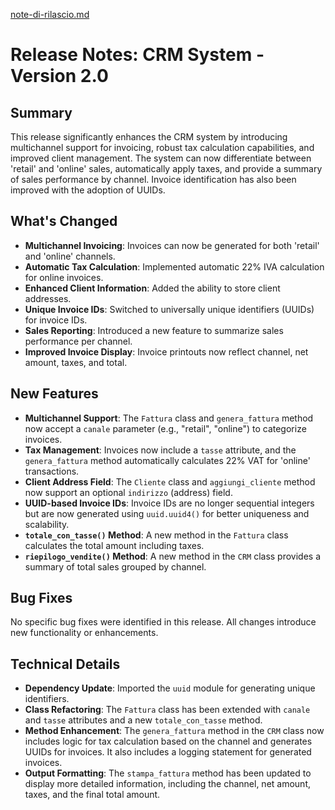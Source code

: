[note-di-rilascio.md](https://github.com/user-attachments/files/23121154/note-di-rilascio.md)
# Release Notes: CRM System - Version 2.0

## Summary
This release significantly enhances the CRM system by introducing multichannel support for invoicing, robust tax calculation capabilities, and improved client management. The system can now differentiate between 'retail' and 'online' sales, automatically apply taxes, and provide a summary of sales performance by channel. Invoice identification has also been improved with the adoption of UUIDs.

## What's Changed
*   **Multichannel Invoicing**: Invoices can now be generated for both 'retail' and 'online' channels.
*   **Automatic Tax Calculation**: Implemented automatic 22% IVA calculation for online invoices.
*   **Enhanced Client Information**: Added the ability to store client addresses.
*   **Unique Invoice IDs**: Switched to universally unique identifiers (UUIDs) for invoice IDs.
*   **Sales Reporting**: Introduced a new feature to summarize sales performance per channel.
*   **Improved Invoice Display**: Invoice printouts now reflect channel, net amount, taxes, and total.

## New Features
*   **Multichannel Support**: The `Fattura` class and `genera_fattura` method now accept a `canale` parameter (e.g., "retail", "online") to categorize invoices.
*   **Tax Management**: Invoices now include a `tasse` attribute, and the `genera_fattura` method automatically calculates 22% VAT for 'online' transactions.
*   **Client Address Field**: The `Cliente` class and `aggiungi_cliente` method now support an optional `indirizzo` (address) field.
*   **UUID-based Invoice IDs**: Invoice IDs are no longer sequential integers but are now generated using `uuid.uuid4()` for better uniqueness and scalability.
*   **`totale_con_tasse()` Method**: A new method in the `Fattura` class calculates the total amount including taxes.
*   **`riepilogo_vendite()` Method**: A new method in the `CRM` class provides a summary of total sales grouped by channel.

## Bug Fixes
No specific bug fixes were identified in this release. All changes introduce new functionality or enhancements.

## Technical Details
*   **Dependency Update**: Imported the `uuid` module for generating unique identifiers.
*   **Class Refactoring**: The `Fattura` class has been extended with `canale` and `tasse` attributes and a new `totale_con_tasse` method.
*   **Method Enhancement**: The `genera_fattura` method in the `CRM` class now includes logic for tax calculation based on the channel and generates UUIDs for invoices. It also includes a logging statement for generated invoices.
*   **Output Formatting**: The `stampa_fattura` method has been updated to display more detailed information, including the channel, net amount, taxes, and the final total amount.
